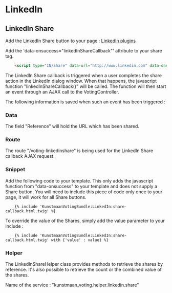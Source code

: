 # LinkedIn

## LinkedIn Share

Add the LinkedIn Share button to your page : [LinkedIn plugins](http://developer.linkedin.com/plugins)

Add the 'data-onsuccess="linkedInShareCallback"' attribute to your share tag.

```HTML
    <script type="IN/Share" data-url="http://www.linkedin.com" data-onsuccess="linkedInShareCallback""></script>
```

The LinkedIn Share callback is triggered when a user completes the share action in the LinkedIn dialog window. When that happens, the javascript function "linkedInShareCallback()" will be called.
The function will then start an event through an AJAX call to the VotingController.

The following information is saved when such an event has been triggered :

### Data

The field "Reference" will hold the URL which has been shared.

### Route

The route "/voting-linkedinshare" is being used for the LinkedIn Share callback AJAX request.

### Snippet

Add the following code to your template. This only adds the javascript function from "data-onsuccess" to your template and does not supply a Share button.
You will need to include this piece of code only once to your page, it will work for all Share buttons.

```twig
    {% include 'KunstmaanVotingBundle:LinkedIn:share-callback.html.twig' %}
```

To override the value of the Shares, simply add the value parameter to your include :

```twig
    {% include 'KunstmaanVotingBundle:LinkedIn:share-callback.html.twig' with {'value' : value} %}
```

### Helper

The LinkedInShareHelper class provides methods to retrieve the shares by reference. It's also possible to retrieve the count or the combined value of the shares.

Name of the service : "kunstmaan_voting.helper.linkedin.share"